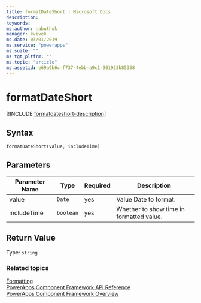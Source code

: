```yaml
---
title: formatDateShort | Microsoft Docs
description: 
keywords:
ms.author: nabuthuk
manager: kvivek
ms.date: 03/01/2019
ms.service: "powerapps"
ms.suite: ""
ms.tgt_pltfrm: ""
ms.topic: "article"
ms.assetid: e69a9b6c-f737-4ebb-a9c1-901923b85358
---
```


# formatDateShort

[!INCLUDE [formatdateshort-description](includes/formatdateshort-description.md)]

## Syntax

`formatDateShort(value, includeTime)`

## Parameters

| Parameter Name|Type|Required|Description|
| ------------- |----|--------|-----------|
|value|`Date`|yes|Value Date to format.|
|includeTime|`boolean`|yes|Whether to show time in formatted value.|

## Return Value

Type: `string`


### Related topics

[Formatting](../formatting.md)<br/>
[PowerApps Component Framework API Reference](../reference/index.md)<br/>
[PowerApps Component Framework Overview](../overview.md)